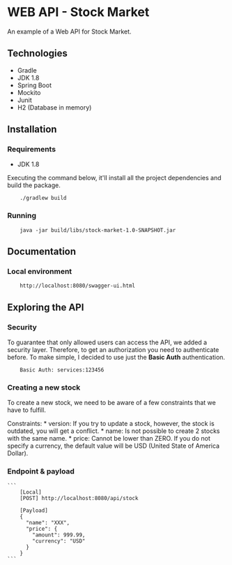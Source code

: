 # WEB API - Stock Market

An example of a Web API for Stock Market.

## Technologies
- Gradle
- JDK 1.8
- Spring Boot
- Mockito
- Junit
- H2 (Database in memory)

## Installation

### Requirements
- JDK 1.8

Executing the command below, it'll install all the project dependencies and build the package.

```
    ./gradlew build
```

### Running

```
    java -jar build/libs/stock-market-1.0-SNAPSHOT.jar
```

## Documentation

### Local environment
```
    http://localhost:8080/swagger-ui.html
```

## Exploring the API

### Security

To guarantee that only allowed users can access the API, we added a security layer. Therefore, to get an authorization you need to authenticate before. To make simple, I decided to use just the **Basic Auth** authentication.

```
	Basic Auth: services:123456
```


### Creating a new stock

To create a new stock, we need to be aware of a few constraints that we have to fulfill.

Constraints:
	* version: If you try to update a stock, however, the stock is outdated, you will get a conflict.
	* name: Is not possible to create 2 stocks with the same name.
	* price: Cannot be lower than ZERO. If you do not specify a currency, the default value will be USD (United State of America Dollar).

### Endpoint & payload
	```
		[Local]
		[POST] http://localhost:8080/api/stock
		
		[Payload]
		{
          "name": "XXX",
          "price": {
            "amount": 999.99,
            "currency": "USD"
          }
        }
	```